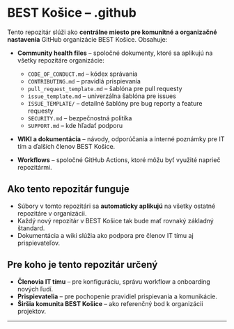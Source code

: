 # BEST Košice – .github

Tento repozitár slúži ako **centrálne miesto pre komunitné a organizačné nastavenia** GitHub organizácie BEST Košice. Obsahuje:

* **Community health files** – spoločné dokumenty, ktoré sa aplikujú na všetky repozitáre organizácie:

  * `CODE_OF_CONDUCT.md` – kódex správania
  * `CONTRIBUTING.md` – pravidlá prispievania
  * `pull_request_template.md` – šablóna pre pull requesty
  * `issue_template.md` – univerzálna šablóna pre issues
  * `ISSUE_TEMPLATE/` – detailné šablóny pre bug reporty a feature requesty
  * `SECURITY.md` – bezpečnostná politika
  * `SUPPORT.md` – kde hľadať podporu

* **WIKI a dokumentácia** – návody, odporúčania a interné poznámky pre IT tím a ďalších členov BEST Košice.

* **Workflows** – spoločné GitHub Actions, ktoré môžu byť využité naprieč repozitármi.

## Ako tento repozitár funguje

* Súbory v tomto repozitári sa **automaticky aplikujú** na všetky ostatné repozitáre v organizácii.
* Každý nový repozitár v BEST Košice tak bude mať rovnaký základný štandard.
* Dokumentácia a wiki slúžia ako podpora pre členov IT tímu aj prispievateľov.

## Pre koho je tento repozitár určený

* **Členovia IT tímu** – pre konfiguráciu, správu workflow a onboarding nových ľudí.
* **Prispievatelia** – pre pochopenie pravidiel prispievania a komunikácie.
* **Širšia komunita BEST Košice** – ako referenčný bod k organizácii projektov.

---
